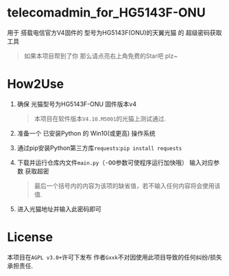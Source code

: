 # telecomadmin_for_HG5143F-ONU
用于 搭载电信官方V4固件的 型号为HG5143F(ONU)的天翼光猫 的 超级密码获取工具

> 如果本项目帮到了你 那么请点亮右上角免费的Star吧 plz~

# How2Use

1. 确保 光猫型号为HG5143F-ONU 固件版本v4

    > 本项目在软件版本`V4.10.M5001`的光猫上测试通过.

2. 准备一个 已安装Python 的 Win10(或更高) 操作系统
    
3. 通过pip安装Python第三方库`requests`:`pip install requests`

4. 下载并运行仓库内文件`main.py`（<kbd>-OO</kbd>参数可使程序运行加快哦） 输入对应参数 获取超密

    > 最后一个括号内的内容为该项的缺省值，若不输入任何内容将会使用该值.

5. 进入光猫地址并输入此密码即可

# License

本项目在`AGPL v3.0+`许可下发布 作者`Gxxk`不对因使用此项目导致的任何纠纷/损失承担责任.
